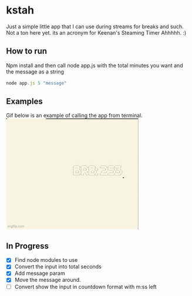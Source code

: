 # kstah
Just a simple little app that I can use during streams for breaks and such.
Not a ton here yet. its an acronym for Keenan's Steaming Timer Ahhhhh. :)

## How to run
Npm install and then call node app.js with the total minutes you want
and the message as a string
``` javascript
node app.js 5 "message"
```

## Examples
Gif below is an example of calling the app from terminal.
![example.gif](./readmeGif.gif)

## In Progress
- [x] Find node modules to use
- [x] Convert the input into total seconds
- [x] Add message param
- [x] Move the message around.
- [ ] Convert show the input in countdown format with m:ss left
